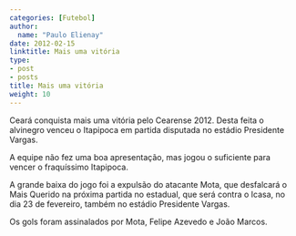 ```yaml
---
categories: [Futebol]
author:
  name: "Paulo Elienay"
date: 2012-02-15
linktitle: Mais uma vitória
type:
- post
- posts
title: Mais uma vitória
weight: 10
---
```

Ceará conquista mais uma vitória pelo Cearense 2012. Desta feita o alvinegro venceu o Itapipoca em partida disputada no estádio Presidente Vargas.

A equipe não fez uma boa apresentação, mas jogou o suficiente para vencer o fraquíssimo Itapipoca.

A grande baixa do jogo foi a expulsão do atacante Mota, que desfalcará o Mais Querido na próxima partida no estadual, que será contra o Icasa, no dia 23 de fevereiro, também no estádio Presidente Vargas.

Os gols foram assinalados por Mota, Felipe Azevedo e João Marcos.
